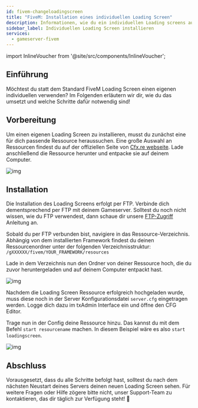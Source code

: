 ```yaml
---
id: fivem-changeloadingscreen
title: "FiveM: Installation eines individuellen Loading Screen"
description: Informationen, wie du ein individuellen Loading screens auf deinem FiveM Server von ZAP-Hosting installierst - ZAP-Hosting.com Dokumentation
sidebar_label: Individuellen Loading Screen installieren
services:
  - gameserver-fivem
---
```


import InlineVoucher from '@site/src/components/InlineVoucher';



## Einführung

Möchtest du statt dem Standard FiveM Loading Screen einen eigenen individuellen verwenden? Im Folgenden erläutern wir dir, wie du das umsetzt und welche Schritte dafür notwendig sind!

<InlineVoucher />

## Vorbereitung

Um einen eigenen Loading Screen zu installieren, musst du zunächst eine für dich passende Ressource heraussuchen. Eine große Auswahl an Ressourcen findest du auf der offiziellen Seite von [Cfx.re webseite](https://forum.cfx.re/c/releases/7). Lade anschließend die Ressource herunter und entpacke sie auf deinem Computer.

![img](https://screensaver01.zap-hosting.com/index.php/s/zZKWWMWCJPqKonj/preview)



## Installation

Die Installation des Loading Screens erfolgt per FTP. Verbinde dich dementsprechend per FTP mit deinem Gameserver. Solltest du noch nicht wissen, wie du FTP verwendest, dann schaue dir unsere [FTP-Zugriff](gameserver-ftpaccess.md) Anleitung an. 

Sobald du per FTP verbunden bist, navigiere in das Ressource-Verzeichnis. Abhängig von dem installierten Framework findest du deinen Ressourcenordner unter der folgenden Verzeichnisstruktur: `/gXXXXXX/fivem/YOUR_FRAMEWORK/resources`

Lade in dem Verzeichnis nun den Ordner von deiner Ressource hoch, die du zuvor heruntergeladen und auf deinem Computer entpackt hast.

![img](https://screensaver01.zap-hosting.com/index.php/s/qkYBKoMox94EEWK/download)



Nachdem die Loading Screen Ressource erfolgreich hochgeladen wurde, muss diese noch in der Server Konfigurationsdatei `server.cfg` eingetragen werden. Logge dich dazu im txAdmin Interface ein und öffne den CFG Editor. 

Trage nun in der Config deine Ressource hinzu. Das kannst du mit dem Befehl `start resourcename` machen. In diesem Beispiel wäre es also `start loadingscreen`. 

![img](https://screensaver01.zap-hosting.com/index.php/s/gxniiKj3HmLGeEE/preview)



## Abschluss

Vorausgesetzt, dass du alle Schritte befolgt hast, solltest du nach dem nächsten Neustart deines Servers deinen neuen Loading Screen sehen. Für weitere Fragen oder Hilfe zögere bitte nicht, unser Support-Team zu kontaktieren, das dir täglich zur Verfügung steht! 🙂

<InlineVoucher />
